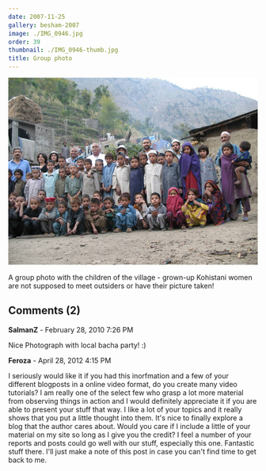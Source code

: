```yaml
---
date: 2007-11-25
gallery: besham-2007
image: ./IMG_0946.jpg
order: 39
thumbnail: ./IMG_0946-thumb.jpg
title: Group photo
---
```


![Group photo](./IMG_0946.jpg)

A group photo with the children of the village - grown-up Kohistani women are not supposed to meet outsiders or have their picture taken!

<div id="comments">

## Comments (2)

<div id="comment">

**SalmanZ** - February 28, 2010  7:26 PM

Nice Photograph with local bacha party! :)

</div>

<div id="comment">

**Feroza** - April 28, 2012  4:15 PM

I seriously would like it if you had this inorfmation and a few of your different blogposts in a online video format, do you create many video tutorials? I am really one of the select few who grasp a lot more material from observing things in action and I would definitely appreciate it if you are able to present your stuff that way. I like a lot of your topics and it really shows that you put a little thought into them. It's nice to finally explore a blog that the author cares about. Would you care if I include a little of your material on my site so long as I give you the credit? I feel a number of your reports and posts could go well with our stuff, especially this one. Fantastic stuff there. I'll just make a note of this post in case you can't find time to get back to me.

</div>

</div>
